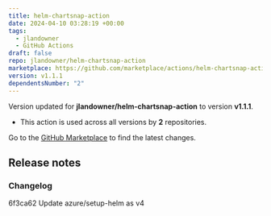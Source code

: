 ```yaml
---
title: helm-chartsnap-action
date: 2024-04-10 03:28:19 +00:00
tags:
  - jlandowner
  - GitHub Actions
draft: false
repo: jlandowner/helm-chartsnap-action
marketplace: https://github.com/marketplace/actions/helm-chartsnap-action
version: v1.1.1
dependentsNumber: "2"
---
```



Version updated for **jlandowner/helm-chartsnap-action** to version **v1.1.1**.
- This action is used across all versions by **2** repositories.

Go to the [GitHub Marketplace](https://github.com/marketplace/actions/helm-chartsnap-action) to find the latest changes.

## Release notes

### Changelog
6f3ca62 Update azure/setup-helm as v4
